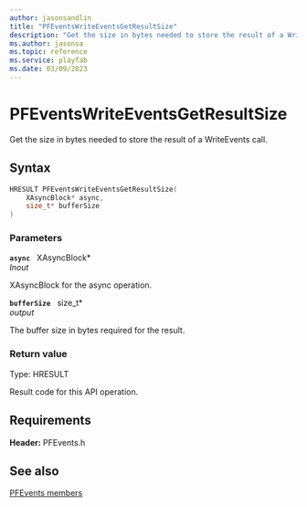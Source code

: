 ```yaml
---
author: jasonsandlin
title: "PFEventsWriteEventsGetResultSize"
description: "Get the size in bytes needed to store the result of a WriteEvents call."
ms.author: jasonsa
ms.topic: reference
ms.service: playfab
ms.date: 03/09/2023
---
```


# PFEventsWriteEventsGetResultSize  

Get the size in bytes needed to store the result of a WriteEvents call.  

## Syntax  
  
```cpp
HRESULT PFEventsWriteEventsGetResultSize(  
    XAsyncBlock* async,  
    size_t* bufferSize  
)  
```  
  
### Parameters  
  
**`async`** &nbsp; XAsyncBlock*  
*_Inout_*  
  
XAsyncBlock for the async operation.  
  
**`bufferSize`** &nbsp; size_t*  
*output*  
  
The buffer size in bytes required for the result.  
  
  
### Return value
Type: HRESULT
  
Result code for this API operation.
  
  
## Requirements  
  
**Header:** PFEvents.h
  
## See also  
[PFEvents members](../pfevents_members.md)  

  
  
